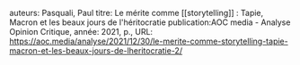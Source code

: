 auteurs: Pasquali, Paul
titre: Le mérite comme [[storytelling]] : Tapie, Macron et les beaux jours de l'héritocratie
publication:AOC media - Analyse Opinion Critique, 
année: 2021, 
p.,
URL: https://aoc.media/analyse/2021/12/30/le-merite-comme-storytelling-tapie-macron-et-les-beaux-jours-de-lheritocratie-2/

